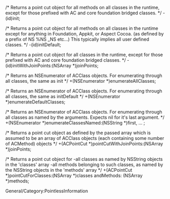     
 
 /* 
     Returns a point cut object for all methods on all classes in the runtime, 
     except for those prefixed with AC and core foundation bridged classes.
 */
 -(id)init;
 
 /* 
     Returns a point cut object for all methods on all classes in the runtime
     except for anything in Foundation, Appkit, or Aspect Cocoa. (as defined by a prefix of NS %NS _NS etc...)
     This typically implies all user defined classes.
 */
 -(id)initDefault;
 
 /* 
     Returns a point cut object for all classes in the runtime, 
     except for those prefixed with AC and core foundation bridged classes.
 */
 -(id)initWithJoinPoints:(NSArray *)joinPoints;
 
 /* 
     Returns an NSEnumerator of ACClass objects.
     For enumerating through all classes, the same as init
 */
 +(NSEnumerator *)enumerateAllClasses;
 
 /* 
     Returns an NSEnumerator of ACClass objects.
     For enumerating through all classes, the same as initDefault
 */
 +(NSEnumerator *)enumerateDefaultClasses;
 
 /* 
     Returns an NSEnumerator of ACClass objects.
     For enumerating through all classes as named by the arguments.
     Expects nil for it's last argument.
 */
 +(NSEnumerator *)enumerateClassesNamed:(NSString *)first, ... ;
 
 /* 
     Returns a point cut object as defined by the passed array
     which is assumed to be an array of ACClass objects (each containing some number of ACMethod) objects
 */
 +(ACPointCut *)pointCutWithJoinPoints:(NSArray *)joinPoints;
 
 /* 
     Returns a point cut object for 
 	-all classes as named by NSString objects in the 'classes' array
 	-all methods belonging to such classes, as named by the NSString objects in the 'methods' array
 */
 +(ACPointCut *)pointCutForClasses:(NSArray *)classes andMethods: (NSArray *)methods;




General/Category:PointlessInformation‏‎
